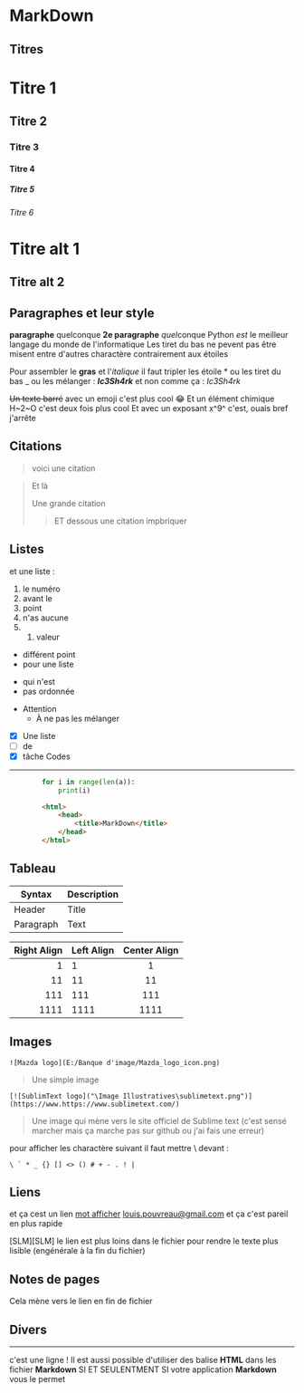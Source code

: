 MarkDown
========
Titres
------

# Titre 1
## Titre 2
### Titre 3
#### Titre 4
##### Titre 5
###### Titre 6
Titre alt 1
===========
Titre alt 2
-----------

Paragraphes et leur style
-------------------------

**paragraphe** quelconque
__2e paragraphe__ *quel*conque
Python _est_ le meilleur langage du monde de l'informatique
Les tiret du bas ne pevent pas être misent entre d'autres charactère contrairement aux étoiles

Pour assembler le **gras** et l'*italique* il faut tripler les étoile * ou les tiret du bas _ ou les mélanger :
_**Ic3Sh4rk**_
et non comme ça :
*_*Ic3Sh4rk*_*

~~Un texte barré~~
avec un emoji c'est plus cool :joy:
Et un élément chimique H~2~O c'est deux fois plus cool
Et avec un exposant x^9^ c'est, ouais bref j'arrête


Citations
---------

> voici une citation

> Et là
>
> Une grande citation
>> ET dessous une citation impbriquer

Listes
------

et une liste :
1. le numéro
2. avant le
3. point 
1. n'as aucune
2. 1. valeur

+ différent point  
+ pour une liste

* qui n'est
* pas ordonnée

- Attention
	- À ne pas les mélanger

- [x] Une liste
- [ ] de 
- [x] tâche
Codes
-----

```Python
		for i in range(len(a)):
			print(i)
```
```HTML
		<html>
		 	<head>
		  		<title>MarkDown</title>
		 	</head>
		</html>
```

Tableau
-------
|   Syntax    | Description |
| ----------- | ----------- |
| Header      | Title       |
| Paragraph   | Text        |

| Right Align | Left Align | Center Align |
| -----------:|:---------- |:------------:|
|           1 | 1          |      1       |
|          11 | 11         |      11      |
|         111 | 111        |     111      |
|        1111 | 1111       |     1111     |

Images
------

	![Mazda logo](E:/Banque d'image/Mazda_logo_icon.png)
> Une simple image

	[![SublimText logo]("\Image Illustratives\sublimetext.png")](https://www.https://www.sublimetext.com/)
> Une image qui mène vers le site officiel de Sublime text (c'est sensé marcher mais ça marche pas sur github ou j'ai fais une erreur)

pour afficher les charactère suivant il faut mettre \\ devant :
```
\ ` * _ {} [] <> () # + - . ! |
```


Liens
-----

et ça cest un lien
[mot afficher](le_lien_n'import "le texte afficher en survolant le lien")
<louis.pouvreau@gmail.com> et ça c'est pareil en plus rapide

[SLM][SLM]
le lien est plus loins dans le fichier pour rendre le texte plus lisible
(engénérale à la fin du fichier)

Notes de pages
--------------

Cela mène vers le lien en fin de fichier

Divers
------

---
c'est une ligne !
Il est aussi possible d'utiliser des balise **HTML** dans les fichier **Markdown** SI ET SEULENTMENT SI votre application **Markdown** vous le permet

[^1]: le lien est en dessous
[SLM]: https://fr.wikipedia.org/wiki/Fusion_s%C3%A9lective_par_laser